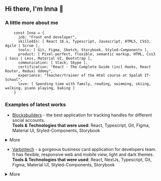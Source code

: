 ## Hi there, I'm Inna 👋

### A little more about me

        const Inna = {
          job: "Front end developer",
          skilledIn: [ React 16.x, Typescript, Javascript, HTML5, CSS3, Agile | Scrum ],
          tools: [ Git, Figma, Sketch, Storybook, Styled-Components ],
          product: [ Pixel-perfect, flexible, semantic markup, HTML, Css3 | Sass | Less, Material UI, Bootstrap ],
          communication: [ Slack, Skype ],
          certification: "React - The Complete Guide (incl Hooks, React Router, Redux) Udemy",
          experience: "Teacher/trainer of the Html course at Spalah IT-School",
          love: [ Spending time with family, reading, swimming, skiing, walking, piano playing, baking ]
        }

### Examples of latest works

 - [Blocksbuilders](https://www.blocksbuilders.io) - the best application for tracking handles for different social accounts. <br>
**Tools & Technologies that were used**: React, Typescript, Git, Figma, Material UI, Styled-Components, Storybook

<details>
<summary>More</summary>
<img src="https://github.com/InnaLazarenko/InnaLazarenko/assets/113412307/65d946aa-869e-47c5-a76e-da31f176315c"
     alt="Handles profile" /> 
<img src="https://github.com/InnaLazarenko/InnaLazarenko/assets/113412307/e1fb5122-e05d-481c-b917-07f862fb05d1"
     alt="Handles profile1" />
</details>

 - [Varbintech](https://varbintech.com) - a gorgeous business card application for developers team. It has flexible, responsive web and mobile view, light and dark themes. <br>
 **Tools & Technologies that were used**: React, NextJs, Typescript, Git, Figma, Material UI, Styled-Components, Storybook
 
<details>
<summary>More</summary>
 <img src="https://github.com/InnaLazarenko/InnaLazarenko/assets/113412307/f02dd9bd-1823-4200-9428-ddfb054e6891"
     alt="Cookie" />
</details>

<!--
**InnaLazarenko/InnaLazarenko** is a ✨ _special_ ✨ repository because its `README.md` (this file) appears on your GitHub profile.

Here are some ideas to get you started:

- 🔭 I’m currently working on ...
- 🌱 I’m currently learning ...
- 👯 I’m looking to collaborate on ...
- 🤔 I’m looking for help with ...
- 💬 Ask me about ...
- 📫 How to reach me: ...
- 😄 Pronouns: ...
- ⚡ Fun fact: ...
-->
